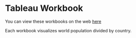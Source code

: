 # Tableau Workbook

You can view these workbooks on the web [here](https://public.tableau.com/profile/atakan.okan#!/vizhome/Workshop_3/Dashboard3)

Each workbook visualizes world population divided by country.